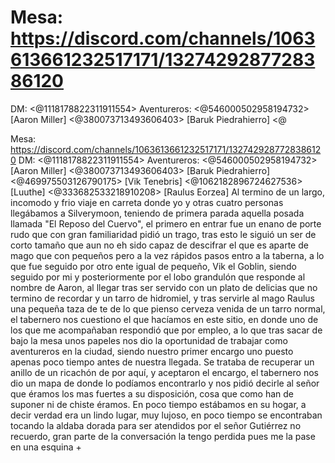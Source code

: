 # Mesa: ⁠https://discord.com/channels/1063613661232517171/1327429287728386120
DM: <@1118178822311911554> 
Aventureros:  <@546000502958194732> [Aaron Miller] <@380073713493606403> [Baruk Piedrahierro] <@

Mesa: ⁠https://discord.com/channels/1063613661232517171/1327429287728386120
DM: <@1118178822311911554> 
Aventureros:  <@546000502958194732> [Aaron Miller] <@380073713493606403> [Baruk Piedrahierro] <@469975503126790175> [Vik Tenebris] <@1062182896724627536> [Luuthe] <@333682533218910208> [Raulus Eorzea]
Al termino de un largo, incomodo y frio viaje en carreta donde yo y otras cuatro personas llegábamos a Silverymoon, teniendo de primera parada aquella posada llamada "El Reposo del Cuervo", el primero en entrar fue un enano de porte rudo que con gran familiaridad pidió un trago, tras esto le siguió un ser de corto tamaño que aun no eh sido capaz de descifrar el que es  aparte de mago que con pequeños pero a la vez rápidos pasos entro a la taberna, a lo que fue seguido por otro ente igual de pequeño, Vik el Goblin, siendo seguido por mi y posteriormente por el lobo grandulón que responde al nombre de Aaron, al llegar tras ser servido con un plato de delicias que no termino de recordar y un tarro de hidromiel, y tras servirle al mago Raulus una pequeña taza de te de lo que pienso cerveza venida de un tarro normal, el tabernero nos cuestiono el que hacíamos en este sitio, en donde uno de los que me acompañaban respondió que por empleo,  a lo que tras sacar de bajo la mesa unos papeles nos dio la oportunidad de trabajar como aventureros en la ciudad, siendo nuestro primer encargo uno puesto apenas poco tiempo antes de nuestra llegada. Se trataba de recuperar un anillo de un ricachón de por aquí, y aceptaron el encargo, el tabernero nos dio un mapa de donde lo podíamos encontrarlo y nos pidió decirle al señor que éramos los mas fuertes a su disposición, cosa que como han de suponer ni de chiste éramos.
En poco tiempo estábamos en su hogar, a decir verdad era un lindo lugar, muy lujoso, en poco tiempo se encontraban tocando la aldaba dorada para ser atendidos por el señor Gutiérrez no recuerdo, gran parte de la conversación la tengo perdida pues me la pase en una esquina +

